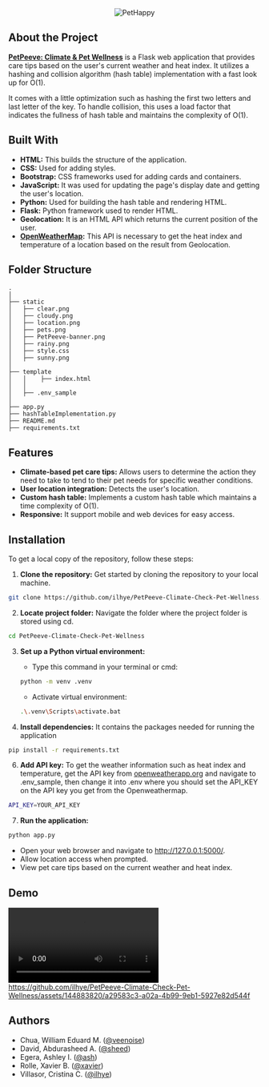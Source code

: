 <div align="center">
  <img alt="PetHappy" src="https://github.com/ilhye/PetPeeve-Climate-Check-Pet-Wellness/blob/main/static/PetPeeve-banner.png?raw=true">
</div>

## About the Project
**[PetPeeve: Climate & Pet Wellness](https://github.com/ilhye/PetPeeve-Climate-Check-Pet-Wellness)** is a Flask web application that provides care tips based on the user's current weather and heat index. It utilizes a hashing and collision algorithm (hash table) implementation with a fast look up for O(1).

It comes with a little optimization such as hashing the first two letters and last letter of the key. To handle collision, this uses a load factor that indicates the fullness of hash table and maintains the complexity of O(1).


## Built With
* **HTML:** This builds the structure of the application.
* **CSS:** Used for adding styles.
* **Bootstrap:** CSS frameworks used for adding cards and containers.
* **JavaScript:** It was used for updating the page's display date and getting the user's location.
* **Python:** Used for building the hash table and rendering HTML.
* **Flask:** Python framework used to render HTML.
* **Geolocation:** It is an HTML API which returns the current position of the user.
* **[OpenWeatherMap](https://openweathermap.org/):** This API is necessary to get the heat index and temperature of a location based on the result from Geolocation.

## Folder Structure
    .
    │
    ├── static
    │   ├── clear.png
    │   ├── cloudy.png
    │   ├── location.png
    │   ├── pets.png
    │   ├── PetPeeve-banner.png
    │   ├── rainy.png
    │   ├── style.css
    │   ├── sunny.png
    │   
    ├── template
    │   │    ├── index.html
    │   │
    │   ├── .env_sample
    │       
    ├── app.py
    ├── hashTableImplementation.py
    ├── README.md
    ├── requirements.txt 

## Features
- **Climate-based pet care tips:** Allows users to determine the action they need to take to tend to their pet needs for specific weather conditions. 
- **User location integration:** Detects the user's location.
- **Custom hash table:** Implements a custom hash table which maintains a time complexity of O(1).
- **Responsive:** It support mobile and web devices for easy access.

## Installation
To get a local copy of the repository, follow these steps:

1. **Clone the repository:** Get started by cloning the repository to your local machine.
```sh
git clone https://github.com/ilhye/PetPeeve-Climate-Check-Pet-Wellness.git
```

2. **Locate project folder:** Navigate the folder where the project folder is stored using cd. 
  ```sh
  cd PetPeeve-Climate-Check-Pet-Wellness
  ```

3. **Set up a Python virtual environment:**
    - Type this command in your terminal or cmd:
    ```sh
    python -m venv .venv
    ```
    - Activate virtual environment: 
    ```sh
    .\.venv\Scripts\activate.bat
    ```

4. **Install dependencies:** It contains the packages needed for running the application
  ```sh
  pip install -r requirements.txt
  ```
6. **Add API key:** To get the weather information such as heat index and temperature, get the API key from [openweatherapp.org](https://openweathermap.org/) and navigate to .env_sample, then change it into .env where you should set the API_KEY on the API key you get from the Openweathermap.
  ```sh
  API_KEY=YOUR_API_KEY
  ```

7. **Run the application:**
```sh
python app.py
```
* Open your web browser and navigate to http://127.0.0.1:5000/.
* Allow location access when prompted.
* View pet care tips based on the current weather and heat index.

## Demo
<video src="./static/Demo-Installation.mp4" autoplay loop></video>
https://github.com/ilhye/PetPeeve-Climate-Check-Pet-Wellness/assets/144883820/a29583c3-a02a-4b99-9eb1-5927e82d544f

## Authors
- Chua, William Eduard M. ([@veenoise](https://github.com/veenoise))
- David, Abdurasheed A. ([@sheed](davidabdurasheed@gmail.com))
- Egera, Ashley I. ([@ash](ashleyegera.school@gmail.com))
- Rolle, Xavier B. ([@xavier](xavierbuen.rolle@gmail.co))
- Villasor, Cristina C. ([@ilhye](https://github.com/ilhye))
